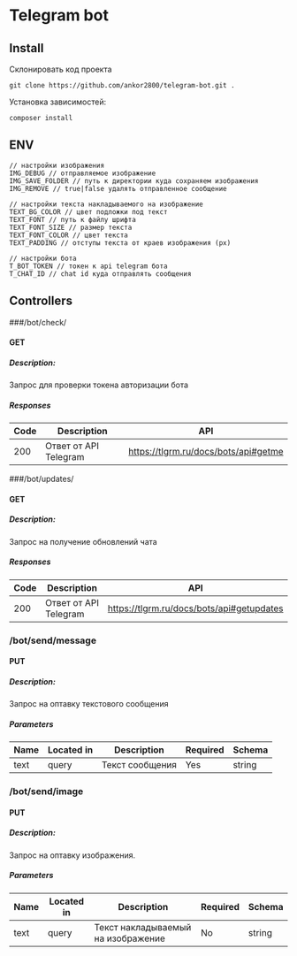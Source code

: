 # Telegram bot

## Install

Склонировать код проекта
```
git clone https://github.com/ankor2800/telegram-bot.git .
```
Установка зависимостей:
```
composer install
```
## ENV
```
// настройки изображения
IMG_DEBUG // отправляемое изображение
IMG_SAVE_FOLDER // путь к директории куда сохраняем изображения  
IMG_REMOVE // true|false удалять отправленное сообщение 

// настройки текста накладываемого на изображение
TEXT_BG_COLOR // цвет подложки под текст
TEXT_FONT // путь к файлу шрифта
TEXT_FONT_SIZE // размер текста
TEXT_FONT_COLOR // цвет текста
TEXT_PADDING // отступы текста от краев изображения (px)

// настройки бота
T_BOT_TOKEN // токен к api telegram бота
T_CHAT_ID // chat id куда отправлять сообщения
```
## Controllers

###/bot/check/
#### GET
##### Description:

Запрос для проверки токена авторизации бота

##### Responses

| Code | Description | API |
| ---- | ----------- | ------ |
| 200 | Ответ от API Telegram | https://tlgrm.ru/docs/bots/api#getme |

###/bot/updates/
#### GET
##### Description:

Запрос на получение обновлений чата

##### Responses

| Code | Description | API |
| ---- | ----------- | ------ |
| 200 | Ответ от API Telegram | https://tlgrm.ru/docs/bots/api#getupdates |

### /bot/send/message

#### PUT
##### Description:

Запрос на оптавку текстового сообщения

##### Parameters

| Name | Located in | Description | Required | Schema |
| ---- | ---------- | ----------- | -------- | ---- |
| text | query | Текст сообщения | Yes | string |

### /bot/send/image

#### PUT
##### Description:

Запрос на оптавку изображения.

##### Parameters

| Name | Located in | Description | Required | Schema |
| ---- | ---------- | ----------- | -------- | ---- |
| text | query | Текст накладываемый на изображение | No | string |
